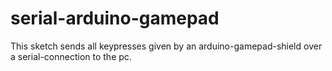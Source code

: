 # serial-arduino-gamepad
This sketch sends all keypresses given by an arduino-gamepad-shield over a serial-connection to the pc. 
